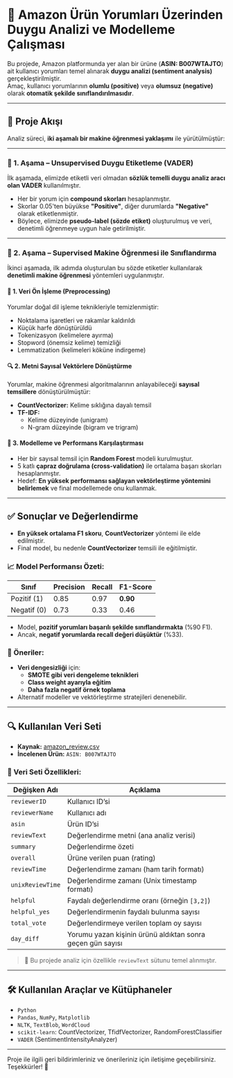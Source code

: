 # 🧠 Amazon Ürün Yorumları Üzerinden Duygu Analizi ve Modelleme Çalışması

Bu projede, Amazon platformunda yer alan bir ürüne (**ASIN: B007WTAJTO**) ait kullanıcı yorumları temel alınarak **duygu analizi (sentiment analysis)** gerçekleştirilmiştir.  
Amaç, kullanıcı yorumlarının **olumlu (positive)** veya **olumsuz (negative)** olarak **otomatik şekilde sınıflandırılmasıdır**.

---

## 📌 Proje Akışı

Analiz süreci, **iki aşamalı bir makine öğrenmesi yaklaşımı** ile yürütülmüştür:

---

### 🔹 1. Aşama – Unsupervised Duygu Etiketleme (VADER)

İlk aşamada, elimizde etiketli veri olmadan **sözlük temelli duygu analiz aracı olan VADER** kullanılmıştır.

- Her bir yorum için **compound skorları** hesaplanmıştır.
- Skorlar 0.05'ten büyükse **"Positive"**, diğer durumlarda **"Negative"** olarak etiketlenmiştir.
- Böylece, elimizde **pseudo-label (sözde etiket)** oluşturulmuş ve veri, denetimli öğrenmeye uygun hale getirilmiştir.

---

### 🔹 2. Aşama – Supervised Makine Öğrenmesi ile Sınıflandırma

İkinci aşamada, ilk adımda oluşturulan bu sözde etiketler kullanılarak **denetimli makine öğrenmesi** yöntemleri uygulanmıştır.

#### 🔧 1. Veri Ön İşleme (Preprocessing)
Yorumlar doğal dil işleme teknikleriyle temizlenmiştir:
- Noktalama işaretleri ve rakamlar kaldırıldı  
- Küçük harfe dönüştürüldü  
- Tokenizasyon (kelimelere ayırma)  
- Stopword (önemsiz kelime) temizliği  
- Lemmatization (kelimeleri köküne indirgeme)

#### 🔍 2. Metni Sayısal Vektörlere Dönüştürme
Yorumlar, makine öğrenmesi algoritmalarının anlayabileceği **sayısal temsillere** dönüştürülmüştür:

- **CountVectorizer:** Kelime sıklığına dayalı temsil
- **TF-IDF:**  
   - Kelime düzeyinde (unigram)  
   - N-gram düzeyinde (bigram ve trigram)

#### 🤖 3. Modelleme ve Performans Karşılaştırması
- Her bir sayısal temsil için **Random Forest** modeli kurulmuştur.
- 5 katlı **çapraz doğrulama (cross-validation)** ile ortalama başarı skorları hesaplanmıştır.
- Hedef: **En yüksek performansı sağlayan vektörleştirme yöntemini belirlemek** ve final modellemede onu kullanmak.

---

## ✅ Sonuçlar ve Değerlendirme

- **En yüksek ortalama F1 skoru**, **CountVectorizer** yöntemi ile elde edilmiştir.
- Final model, bu nedenle **CountVectorizer** temsili ile eğitilmiştir.

### 📈 Model Performansı Özeti:
| Sınıf         | Precision | Recall | F1-Score |
|---------------|-----------|--------|----------|
| Pozitif (1)   | 0.85      | 0.97   | **0.90** |
| Negatif (0)   | 0.73      | 0.33   | 0.46     |

- Model, **pozitif yorumları başarılı şekilde sınıflandırmakta** (%90 F1).
- Ancak, **negatif yorumlarda recall değeri düşüktür** (%33).
  
### 🔄 Öneriler:
- **Veri dengesizliği** için:
  - **SMOTE gibi veri dengeleme teknikleri**
  - **Class weight ayarıyla eğitim**
  - **Daha fazla negatif örnek toplama**
- Alternatif modeller ve vektörleştirme stratejileri denenebilir.

---

## 🔍 Kullanılan Veri Seti

- **Kaynak:** [amazon_review.csv](https://www.kaggle.com/datasets/uurdndr/amazon-rating-review)  
- **İncelenen Ürün:** `ASIN: B007WTAJTO`  

### 📄 Veri Seti Özellikleri:

| Değişken Adı      | Açıklama |
|-------------------|----------|
| `reviewerID`      | Kullanıcı ID’si |
| `reviewerName`    | Kullanıcı adı |
| `asin`            | Ürün ID’si |
| `reviewText`      | Değerlendirme metni (ana analiz verisi) |
| `summary`         | Değerlendirme özeti |
| `overall`         | Ürüne verilen puan (rating) |
| `reviewTime`      | Değerlendirme zamanı (ham tarih formatı) |
| `unixReviewTime`  | Değerlendirme zamanı (Unix timestamp formatı) |
| `helpful`         | Faydalı değerlendirme oranı (örneğin `[3,2]`) |
| `helpful_yes`     | Değerlendirmenin faydalı bulunma sayısı |
| `total_vote`      | Değerlendirmeye verilen toplam oy sayısı |
| `day_diff`        | Yorumu yazan kişinin ürünü aldıktan sonra geçen gün sayısı |

> 📌 Bu projede analiz için özellikle `reviewText` sütunu temel alınmıştır.


---

## 🛠️ Kullanılan Araçlar ve Kütüphaneler

- `Python`
- `Pandas`, `NumPy`, `Matplotlib`
- `NLTK`, `TextBlob`, `WordCloud`
- `scikit-learn`: CountVectorizer, TfidfVectorizer, RandomForestClassifier
- `VADER` (SentimentIntensityAnalyzer)

---

Proje ile ilgili geri bildirimleriniz ve önerileriniz için iletişime geçebilirsiniz.  
Teşekkürler! 🙌

